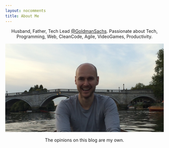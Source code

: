 ```yaml
---
layout: nocomments
title: About Me
---
```


<p style="text-align: center;">Husband, Father, Tech Lead <a href="https://twitter.com/GoldmanSachs" target="_blank">@GoldmanSachs</a>. Passionate about Tech, Programming, Web, CleanCode, Agile, VideoGames, Productivity.</p>

![James Mackenzie](/img/about/james-mackenzie.jpg)

<p style="text-align: center;">The opinions on this blog are my own.</p>
